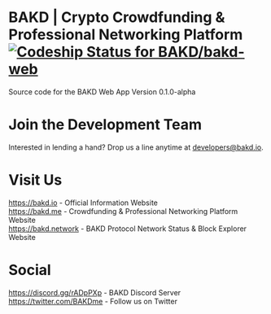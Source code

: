 # BAKD | Crypto Crowdfunding & Professional Networking Platform [ ![Codeship Status for BAKD/bakd-web](https://app.codeship.com/projects/cc71dbb0-9b62-0136-b87c-4e5d295d01b4/status?branch=master)](https://app.codeship.com/projects/305742)
Source code for the BAKD Web App Version 0.1.0-alpha

# Join the Development Team
Interested in lending a hand? Drop us a line anytime at developers@bakd.io.

# Visit Us
https://bakd.io - Official Information Website<br />
https://bakd.me - Crowdfunding & Professional Networking Platform Website<br />
https://bakd.network - BAKD Protocol Network Status & Block Explorer Website<br />

# Social
https://discord.gg/rADpPXp - BAKD Discord Server<br />
https://twitter.com/BAKDme - Follow us on Twitter
